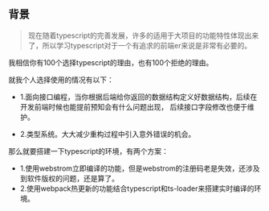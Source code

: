 ## 背景

>现在随着typescript的完善发展，许多的适用于大项目的功能特性体现出来了，所以学习typescript对于一个有追求的前端er来说是非常有必要的。

我相信你有100个选择typescript的理由，也有100个拒绝的理由。

就我个人选择使用的情况有以下：
- 1.面向接口编程，当你根据后端给你返回的数据结构定义好数据结构，后续在开发前端时候也能提前预知会有什么问题出现， 后续接口字段修改也便于维护。

- 2.类型系统。大大减少重构过程中引入意外错误的机会。


那么就要搭建一下typescript的环境，有两个方案：
- 1.使用webstrom立即编译的功能，但是webstrom的注册码老是失效，还涉及到软件版权的问题，还是算了。
- 2.使用webpack热更新的功能结合typescript和ts-loader来搭建实时编译的环境。